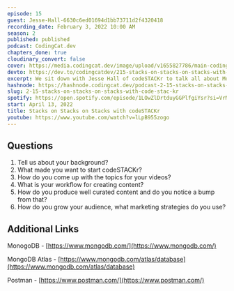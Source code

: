```yaml
---
episode: 15
guest: Jesse-Hall-6630c6ed01694d1bb73711d2f4320418
recording_date: February 3, 2022 10:00 AM
season: 2
published: published
podcast: CodingCat.dev
chapters_done: true
cloudinary_convert: false
cover: https://media.codingcat.dev/image/upload/v1655827786/main-codingcatdev-photo/Stack_on_Stacks_on_Stacks_with_codeSTACKr.jpg
devto: https://dev.to/codingcatdev/215-stacks-on-stacks-on-stacks-with-codestackr-3c58
excerpt: We sit down with Jesse Hall of codeSTACKr to talk all about MongoDB, his YouTube channel, and how to make NFT cats.
hashnode: https://hashnode.codingcat.dev/podcast-2-15-stacks-on-stacks-on-stacks-with-code-stac-kr
slug: 2-15-stacks-on-stacks-on-stacks-with-code-stac-kr
spotify: https://open.spotify.com/episode/1LOwZlDrtduyGGPlfgiYsr?si=VrMyd6rSQCKUGSxO6OZxNA
start: April 13, 2022
title: Stacks on Stacks on Stacks with codeSTACKr
youtube: https://www.youtube.com/watch?v=lLpB955zogo
---
```


## Questions

1. Tell us about your background?
2. What made you want to start codeSTACKr?
3. How do you come up with the topics for your videos?
4. What is your workflow for creating content?
5. How do you produce well curated content and do you notice a bump from that?
6. How do you grow your audience, what marketing strategies do you use?

## Additional Links

MonogoDB - [https://www.mongodb.com/](https://www.mongodb.com/)

MongoDB Atlas - [https://www.mongodb.com/atlas/database](https://www.mongodb.com/atlas/database)

Postman - [https://www.postman.com/](https://www.postman.com/)
